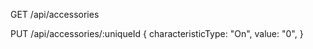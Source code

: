 GET /api/accessories

PUT /api/accessories/:uniqueId
{
    characteristicType: "On",
    value: "0",
}